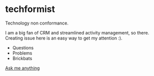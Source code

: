 # techformist
Technology non conformance.

I am a big fan of CRM and streamlined activity management, so there.
Creating issue here is an easy way to get my attention :).

* Questions
* Problems
* Brickbats

[Ask me anything](https://github.com/prashanth1k/techformist/issues)



